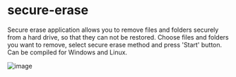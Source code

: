 # secure-erase
Secure erase application allows you to remove files and folders securely from a hard drive, so that they can not be restored.
Choose files and folders you want to remove, select secure erase method and press 'Start' button.
Can be compiled for Windows and Linux.

![image](https://user-images.githubusercontent.com/73775218/226596682-02313c1c-d896-47c5-a71e-a9bfa36e43f1.png)
